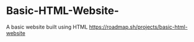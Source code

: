 # Basic-HTML-Website-
A basic website built using HTML
https://roadmap.sh/projects/basic-html-website
